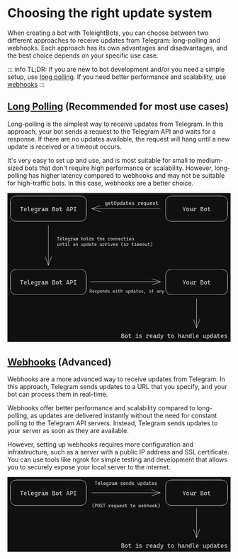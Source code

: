 # Choosing the right update system

When creating a bot with TeleightBots, you can choose between two different approaches to receive updates from Telegram:
long-polling and webhooks. Each approach has its own advantages and disadvantages, and the best choice depends on your specific use case.

::: info
TL;DR: If you are new to bot development and/or you need a simple setup, use [long polling](./long-polling). If you need better performance and scalability, use [webhooks](./webhooks)
:::

## [Long Polling](./long-polling) (Recommended for most use cases)
Long-polling is the simplest way to receive updates from Telegram. In this approach, your bot sends a request to the Telegram API and waits for a response. If there are no updates available, the request will hang until a new update is received or a timeout occurs.

It's very easy to set up and use, and is most suitable for small to medium-sized bots that don't require high performance or scalability.
However, long-polling has higher latency compared to webhooks and may not be suitable for high-traffic bots. In this case, webhooks are a better choice.

![Longpolling graph](./assets/longpolling-graph.png)

## [Webhooks](./webhooks) (Advanced)
Webhooks are a more advanced way to receive updates from Telegram.
In this approach, Telegram sends updates to a URL that you specify, and your bot can process them in real-time.

Webhooks offer better performance and scalability compared to long-polling, as updates are delivered instantly without the need for constant polling to the Telegram API servers.
Instead, Telegram sends updates to your server as soon as they are available.

However, setting up webhooks requires more configuration and infrastructure, such as a server with a public IP address and SSL certificate.
You can use tools like ngrok for simple testing and development that allows you to securely expose your local server to the internet.

![Webhook graph](./assets/webhook-graph.png)
